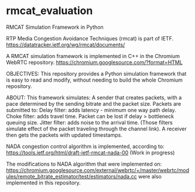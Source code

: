 # rmcat_evaluation
RMCAT Simulation Framework in Python

RTP Media Congestion Avoidance Techniques (rmcat) is part of IETF.
https://datatracker.ietf.org/wg/rmcat/documents/

A RMCAT simulation framework is implemented in C++ in the Chromium WebRTC repository. https://chromium.googlesource.com/?format=HTML

OBJECTIVES:  This repository provides a Python simulation framework that is easy to read and modify, without needing to build the whole Chromium repository.

ABOUT: This framework simulates: A sender that creates packets, with a pace determined by the sending bitrate and the packet size. Packets are submitted to: Delay filter: adds latency - minimum one way path delay. Choke filter: adds travel time. Packet can be lost if delay > bottleneck queuing size. Jitter filter: adds noise to the arrival time. (Those filters simulate effect of the packet traveling through the channel link). A receiver then gets the packets with updated timestamps.

NADA congestion control algorithm is implemented, according to: https://tools.ietf.org/html/draft-ietf-rmcat-nada-00 (Work in progress)

The modifications to NADA algorithm that were implemented on: https://chromium.googlesource.com/external/webrtc/+/master/webrtc/modules/remote_bitrate_estimator/test/estimators/nada.cc were also implemented in this repository.
